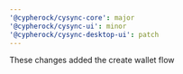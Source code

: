 ```yaml
---
'@cypherock/cysync-core': major
'@cypherock/cysync-ui': minor
'@cypherock/cysync-desktop-ui': patch
---
```


These changes added the create wallet flow
